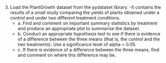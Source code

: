 3. Load the PlantGrowth dataset from the pydataset library.
    -It contains the results of a small study comparing the yields of plants obtained under a control and under two different treatment
conditions.
    - a. Find and comment on important summary statistics by treatment and produce an appropriate plot to summarise the dataset.
    - b. Conduct an appropriate hypothesis test to see if there is evidence of a difference between the three means (that is, the control and the two treatments). Use a significance level of alpha = 0.05.
    - c. If there is evidence of a difference between the three means, find and comment on where this difference may be.
